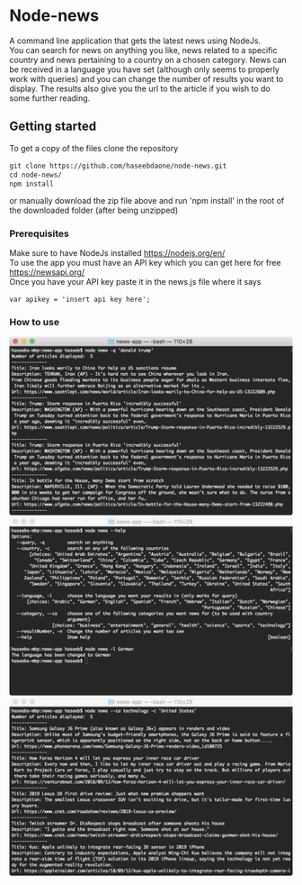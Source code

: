 # Node-news

A command line application that gets the latest news using NodeJs.  
You can search for news on anything you like, news related to a specific country and news pertaining to a country on a chosen category.   News can be received in a language you have set (although only seems to properly work with queries) and you can change the number of results you want to display.   The results also give you the url to the article if you wish to do some further reading.

## Getting started

To get a copy of the files clone the repository

```
git clone https://github.com/haseebdaone/node-news.git
cd node-news/
npm install
```
or manually download the zip file above and run 'npm install' in the root of the downloaded folder (after being unzipped)

### Prerequisites

Make sure to have NodeJs installed https://nodejs.org/en/    
To use the app you must have an API key which you can get here for free https://newsapi.org/    
Once you have your API key paste it in the news.js file where it says

```
var apikey = 'insert api key here';
```

### How to use

<img src="images/node-news1.png">
<img src="images/node-news2.png">
<img src="images/node-news3.png">
